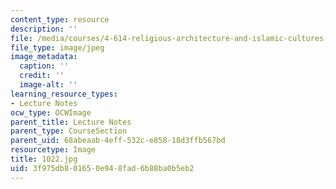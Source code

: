 ```yaml
---
content_type: resource
description: ''
file: /media/courses/4-614-religious-architecture-and-islamic-cultures-fall-2002/3f975db801650e948fad6b88ba0b5eb2_1022.jpg
file_type: image/jpeg
image_metadata:
  caption: ''
  credit: ''
  image-alt: ''
learning_resource_types:
- Lecture Notes
ocw_type: OCWImage
parent_title: Lecture Notes
parent_type: CourseSection
parent_uid: 68abeaab-4eff-532c-e858-18d3ffb567bd
resourcetype: Image
title: 1022.jpg
uid: 3f975db8-0165-0e94-8fad-6b88ba0b5eb2
---
```

